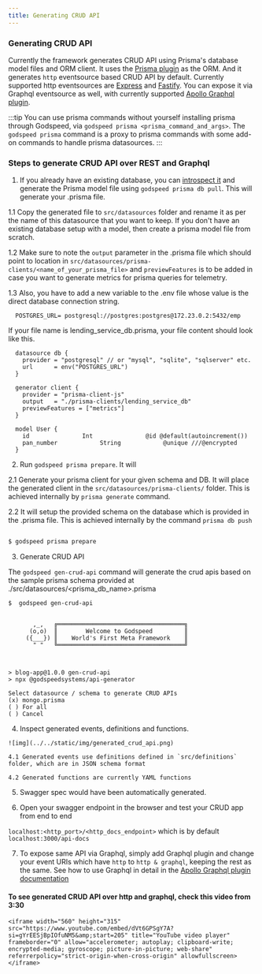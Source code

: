 ```yaml
---
title: Generating CRUD API
---
```


### Generating CRUD API

Currently the framework generates CRUD API using Prisma's database model files and ORM client. It uses the [Prisma plugin](./datasources/datasource-plugins/Prisma%20Datasource.md) as the ORM. And it generates `http` eventsource based CRUD API by default. Currently supported http eventsources are [Express](./event-sources/event-source-plugins/Express%20Http%20Eventsource.md) and [Fastify](./event-sources/event-source-plugins/Fastify%20Eventsource.md). You can expose it via Graphql eventsource as well, with currently supported [Apollo Graphql plugin](./event-sources/event-source-plugins/Apollo%20GraphQl%20Eventsource.md).   

:::tip
You can use prisma commands without yourself installing prisma through Godspeed, via `godspeed prisma <prisma_command_and_args>`. The `godspeed prisma` command is a proxy to prisma commands with some add-on commands to handle prisma datasources.
:::

### Steps to generate CRUD API over REST and Graphql
1. If you already have an existing database, you can [introspect it](https://www.prisma.io/docs/getting-started/setup-prisma/add-to-existing-project/relational-databases/introspection-typescript-postgresql) and generate the Prisma model file using `godspeed prisma db pull`. This will generate your .prisma file. 
  
  1.1 Copy the generated file to `src/datasources` folder and rename it as per the name of this datasource that you want to keep. If you don't have an existing database setup with a model, then create a prisma model file from scratch. 
  
  1.2 Make sure to note the `output` parameter in the .prisma file which should point to location in `src/datasources/prisma-clients/<name_of_your_prisma_file>` and `previewFeatures` is to be added in case you want to generate metrics for prisma queries for telemetry. 

  1.3 Also, you have to add a new variable to the .env file whose value is the direct database connection string.
  ```
    POSTGRES_URL= postgresql://postgres:postgres@172.23.0.2:5432/emp
  ```
If your file name is lending_service_db.prisma, your file content should look like this. 
  ```prisma
    datasource db {
      provider = "postgresql" // or "mysql", "sqlite", "sqlserver" etc.
      url      = env("POSTGRES_URL")
    }

    generator client {
      provider = "prisma-client-js"
      output   = "./prisma-clients/lending_service_db"
      previewFeatures = ["metrics"]
    }

    model User {
      id               Int               @id @default(autoincrement())
      pan_number            String            @unique ///@encrypted
    }
  ```
2. Run `godspeed prisma prepare`. It will 

  2.1 Generate your prisma client for your given schema and DB. It will place the generated client in the `src/datasources/prisma-clients/` folder. This is achieved internally by `prisma generate` command. 

  2.2 It will setup the provided schema on the database which is provided in the .prisma file. This is achieved internally by the command `prisma db push`

  ```bash

  $ godspeed prisma prepare
  ```
  
3. Generate CRUD API
 
  The `godspeed gen-crud-api` command will generate the crud apis based on the sample prisma schema provided at ./src/datasources/<prisma_db_name>.prisma

  ```bash
  $  godspeed gen-crud-api
  ```

```

       ,_,   ╔════════════════════════════════════╗
      (o,o)  ║        Welcome to Godspeed         ║
     ({___}) ║    World's First Meta Framework    ║
       " "   ╚════════════════════════════════════╝



> blog-app@1.0.0 gen-crud-api
> npx @godspeedsystems/api-generator

Select datasource / schema to generate CRUD APIs
(x) mongo.prisma
( ) For all
( ) Cancel

```
  4. Inspect generated events, definitions and functions.

    ![img](../../static/img/generated_crud_api.png)

    4.1 Generated events use definitions defined in `src/definitions` folder, which are in JSON schema format
    
    4.2 Generated functions are currently YAML functions

  5. Swagger spec would have been automatically generated. 

  6. Open your swagger endpoint in the browser and test your CRUD app from end to end
  
   `localhost:<http_port>/<http_docs_endpoint>` which is by default `localhost:3000/api-docs`

  7. To expose same API via Graphql, simply add Graphql plugin and change your event URIs which have `http` to `http & graphql`, keeping the rest as the same. See how to use Graphql in detail in the [Apollo Graphql plugin documentation](./event-sources/event-source-plugins/Apollo%20GraphQl%20Eventsource.md)

  #### To see generated CRUD API over http and graphql, check this video from 3:30

    <iframe width="560" height="315" src="https://www.youtube.com/embed/dVt6GPSgY7A?si=gYrEESjBpIOfuNM5&amp;start=205" title="YouTube video player" frameborder="0" allow="accelerometer; autoplay; clipboard-write; encrypted-media; gyroscope; picture-in-picture; web-share" referrerpolicy="strict-origin-when-cross-origin" allowfullscreen></iframe>
